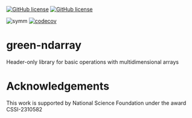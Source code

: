[![GitHub license](https://img.shields.io/github/license/Green-Phys/green-grids?cacheSeconds=3600&color=informational&label=License)](./LICENSE)
[![GitHub license](https://img.shields.io/badge/C%2B%2B-17-blue)](https://en.cppreference.com/w/cpp/compiler_support/17)

![symm](https://github.com/Green-Phys/green-ndarrays/actions/workflows/test.yaml/badge.svg)
[![codecov](https://codecov.io/github/Green-Phys/green-ndarray/graph/badge.svg?token=FL4FPI48MD)](https://codecov.io/github/Green-Phys/green-ndarray)

# green-ndarray
Header-only library for basic operations with multidimensional arrays 

# Acknowledgements

This work is supported by National Science Foundation under the award CSSI-2310582
